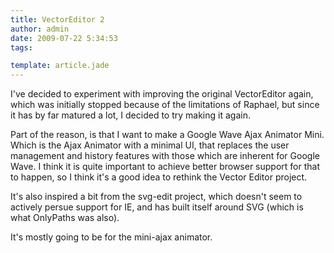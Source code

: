 ```yaml
---
title: VectorEditor 2
author: admin
date: 2009-07-22 5:34:53
tags: 

template: article.jade
---
```


I've decided to experiment with improving the original VectorEditor again, which was initially stopped because of the limitations of Raphael, but since it has by far matured a lot, I decided to try making it again.

Part of the reason, is that I want to make a Google Wave Ajax Animator Mini. Which is the Ajax Animator with a minimal UI, that replaces the user management and history features with those which are inherent for Google Wave. I think it is quite important to achieve better browser support for that to happen, so I think it's a good idea to rethink the Vector Editor project.

It's also inspired a bit from the svg-edit project, which doesn't seem to actively persue support for IE, and has built itself around SVG (which is what OnlyPaths was also).

It's mostly going to be for the mini-ajax animator.
